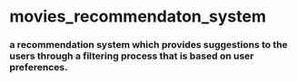 # movies_recommendaton_system
### a recommendation system which provides suggestions to the users through a filtering process that is based on user preferences.
